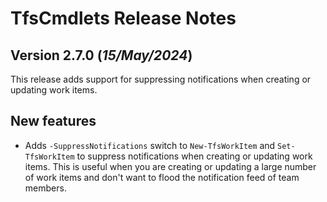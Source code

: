 # TfsCmdlets Release Notes

## Version 2.7.0 (_15/May/2024_)

This release adds support for suppressing notifications when creating or updating work items.

## New features

* Adds `-SuppressNotifications` switch to `New-TfsWorkItem` and `Set-TfsWorkItem` to suppress notifications when creating or updating work items. This is useful when you are creating or updating a large number of work items and don't want to flood the notification feed of team members.

